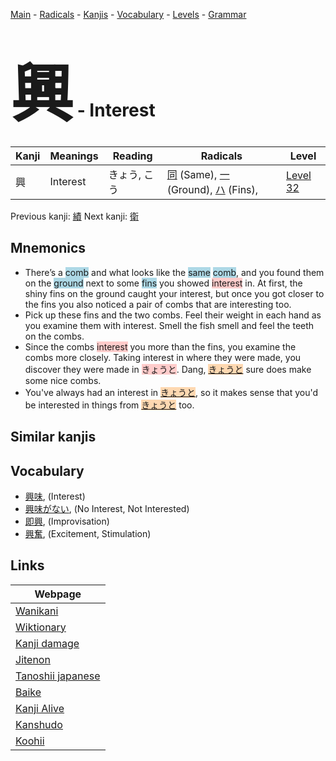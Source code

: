 <style> bigfont {font-size: 100px}</style>
[Main](../README.md) -
[Radicals](../radicals.md) -
[Kanjis](../kanjis.md) -
[Vocabulary](../vocabulary.md) -
[Levels](../levels.md) -
[Grammar](../grammar.md)
# <bigfont> 興</bigfont> - Interest 

| Kanji | Meanings | Reading | Radicals | Level |
| --- | --- | --- | --- | --- |
| 興 | Interest | きょう, こう | [同](../radicals/同.md) (Same), [一](../radicals/一.md) (Ground), [ハ](../radicals/ハ.md) (Fins),  | [Level 32](../levels/wk_level32.md) |

Previous kanji: [績](績.md) Next kanji: [衛](衛.md) 

## Mnemonics
 * There’s a <span style="background-color:#ADD8E6"> comb</span> and what looks like the <span style="background-color:#ADD8E6"> same</span> <span style="background-color:#ADD8E6"> comb</span>, and you found them on the <span style="background-color:#ADD8E6"> ground</span> next to some <span style="background-color:#ADD8E6"> fins</span> you showed <span style="background-color:#ffcccb"> interest</span> in. At first, the shiny fins on the ground caught your interest, but once you got closer to the fins you also noticed a pair of combs that are interesting too.
* Pick up these fins and the two combs. Feel their weight in each hand as you examine them with interest. Smell the fish smell and feel the teeth on the combs.
* Since the combs <span style="background-color:#ffcccb"> interest</span> you more than the fins, you examine the combs more closely. Taking interest in where they were made, you discover they were made in <span style="background-color:#ffcccb"> きょうと</span>. Dang, <span style="background-color:#fed8b1"> [きょうと](https://jisho.org/search/きょうと)</span> sure does make some nice combs.
* You've always had an interest in <span style="background-color:#fed8b1"> [きょうと](https://jisho.org/search/きょうと)</span>, so it makes sense that you'd be interested in things from <span style="background-color:#fed8b1"> [きょうと](https://jisho.org/search/きょうと)</span> too.


## Similar kanjis
 


## Vocabulary
 * [興味](../vocabulary/興.md), (Interest)
* [興味がない](../vocabulary/興.md), (No Interest, Not Interested)
* [即興](../vocabulary/興.md), (Improvisation)
* [興奮](../vocabulary/興.md), (Excitement, Stimulation)



## Links 

| Webpage |
| --- |
| [Wanikani          ](https://www.wanikani.com/kanji/興) |
| [Wiktionary        ](https://en.wiktionary.org/wiki/興) |
| [Kanji damage      ](http://www.kanjidamage.com/kanji/search?utf8=✓&q=興) |
| [Jitenon           ](https://jitenon.com/kanji/興) |
| [Tanoshii japanese ](https://www.tanoshiijapanese.com/dictionary/kanji.cfm?k=興) |
| [Baike             ](https://baike.baidu.com/item/興) |
| [Kanji Alive       ](https://app.kanjialive.com/興) |
| [Kanshudo          ](https://www.kanshudo.com/searchmn?q=興) |
| [Koohii            ](https://kanji.koohii.com/study/kanji/興) |
